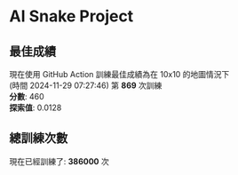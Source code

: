 
# AI Snake Project

## **最佳成績**
現在使用 GitHub Action 訓練最佳成績為在 10x10 的地圖情況下  
(時間 2024-11-29 07:27:46) 第 **869** 次訓練  
**分數**: 460  
**探索值**: 0.0128

## 總訓練次數
現在已經訓練了: **386000** 次
